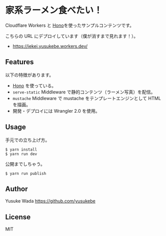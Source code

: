 # 家系ラーメン食べたい！

Cloudflare Workers と [Hono](https://github.com/yusukebe/hono)を使ったサンプルコンテンツです。

こちらの URL にデプロイしています（僕が消すまで見れます！）。

- <https://iekei.yusukebe.workers.dev/>

## Features

以下の特徴があります。

- [Hono](https://github.com/yusukebe/hono) を使っている。
- `serve-static` Middleware で静的コンテンツ（ラーメン写真）を配信。
- `mustache` Middleware で mustache をテンプレートエンジンとして HTML を描画。
- 開発・デプロイには Wrangler 2.0 を使用。

## Usage

手元での立ち上げ方。

```
$ yarn install
$ yarn run dev
```

公開までしちゃう。

```
$ yarn run publish
```

## Author

Yusuke Wada <https://github.com/yusukebe>

## License

MIT

